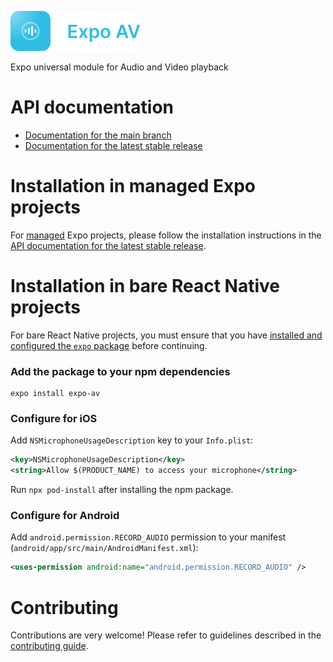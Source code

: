 <p>
  <a href="https://docs.expo.dev/versions/latest/sdk/av/">
    <img
      src="../../.github/resources/expo-av.svg"
      alt="expo-av"
      height="64" />
  </a>
</p>

Expo universal module for Audio and Video playback

# API documentation

- [Documentation for the main branch](https://github.com/expo/expo/blob/main/docs/pages/versions/unversioned/sdk/av.mdx)
- [Documentation for the latest stable release](https://docs.expo.dev/versions/latest/sdk/av/)

# Installation in managed Expo projects

For [managed](https://docs.expo.dev/versions/latest/introduction/managed-vs-bare/) Expo projects, please follow the installation instructions in the [API documentation for the latest stable release](https://docs.expo.dev/versions/latest/sdk/av/).

# Installation in bare React Native projects

For bare React Native projects, you must ensure that you have [installed and configured the `expo` package](https://docs.expo.dev/bare/installing-expo-modules/) before continuing.

### Add the package to your npm dependencies

```
expo install expo-av
```

### Configure for iOS

Add `NSMicrophoneUsageDescription` key to your `Info.plist`:

```xml
<key>NSMicrophoneUsageDescription</key>
<string>Allow $(PRODUCT_NAME) to access your microphone</string>
```

Run `npx pod-install` after installing the npm package.

### Configure for Android

Add `android.permission.RECORD_AUDIO` permission to your manifest (`android/app/src/main/AndroidManifest.xml`):

```xml
<uses-permission android:name="android.permission.RECORD_AUDIO" />
```

# Contributing

Contributions are very welcome! Please refer to guidelines described in the [contributing guide](https://github.com/expo/expo#contributing).
